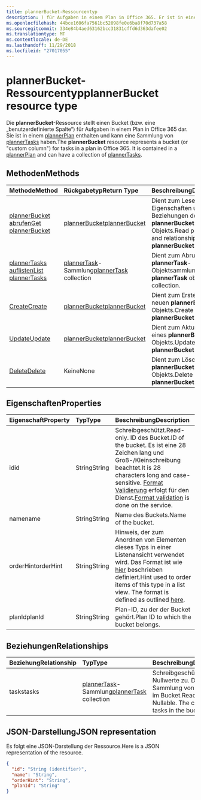 ```yaml
---
title: plannerBucket-Ressourcentyp
description: ) für Aufgaben in einem Plan in Office 365. Er ist in einem PlannerPlan enthalten und kann eine Auflistung von PlannerTasks haben.
ms.openlocfilehash: 44bce1606fa7561bc52098fe0e6ba8f70d737a58
ms.sourcegitcommit: 334e84b4aed63162bcc31831cffd6d363dafee02
ms.translationtype: MT
ms.contentlocale: de-DE
ms.lasthandoff: 11/29/2018
ms.locfileid: "27017055"
---
```

# <a name="plannerbucket-resource-type"></a><span data-ttu-id="08c49-104">plannerBucket-Ressourcentyp</span><span class="sxs-lookup"><span data-stu-id="08c49-104">plannerBucket resource type</span></span>

<span data-ttu-id="08c49-p102">Die **plannerBucket**-Ressource stellt einen Bucket (bzw. eine „benutzerdefinierte Spalte“) für Aufgaben in einem Plan in Office 365 dar. Sie ist in einem [plannerPlan](plannerplan.md) enthalten und kann eine Sammlung von [plannerTasks](plannertask.md) haben.</span><span class="sxs-lookup"><span data-stu-id="08c49-p102">The **plannerBucket** resource represents a bucket (or "custom column") for tasks in a plan in Office 365. It is contained in a [plannerPlan](plannerplan.md) and can have a collection of [plannerTasks](plannertask.md).</span></span>



## <a name="methods"></a><span data-ttu-id="08c49-107">Methoden</span><span class="sxs-lookup"><span data-stu-id="08c49-107">Methods</span></span>

| <span data-ttu-id="08c49-108">Methode</span><span class="sxs-lookup"><span data-stu-id="08c49-108">Method</span></span>           | <span data-ttu-id="08c49-109">Rückgabetyp</span><span class="sxs-lookup"><span data-stu-id="08c49-109">Return Type</span></span>    |<span data-ttu-id="08c49-110">Beschreibung</span><span class="sxs-lookup"><span data-stu-id="08c49-110">Description</span></span>|
|:---------------|:--------|:----------|
|[<span data-ttu-id="08c49-111">plannerBucket abrufen</span><span class="sxs-lookup"><span data-stu-id="08c49-111">Get plannerBucket</span></span>](../api/plannerbucket-get.md) | [<span data-ttu-id="08c49-112">plannerBucket</span><span class="sxs-lookup"><span data-stu-id="08c49-112">plannerBucket</span></span>](plannerbucket.md) |<span data-ttu-id="08c49-113">Dient zum Lesen der Eigenschaften und Beziehungen des **plannerBucket**-Objekts.</span><span class="sxs-lookup"><span data-stu-id="08c49-113">Read properties and relationships of **plannerBucket** object.</span></span>|
|[<span data-ttu-id="08c49-114">plannerTasks auflisten</span><span class="sxs-lookup"><span data-stu-id="08c49-114">List plannerTasks</span></span>](../api/plannerbucket-list-tasks.md) |<span data-ttu-id="08c49-115">[plannerTask](plannertask.md)-Sammlung</span><span class="sxs-lookup"><span data-stu-id="08c49-115">[plannerTask](plannertask.md) collection</span></span>| <span data-ttu-id="08c49-116">Dient zum Abrufen einer **plannerTask**-Objektsammlung.</span><span class="sxs-lookup"><span data-stu-id="08c49-116">Get a **plannerTask** object collection.</span></span>|
|[<span data-ttu-id="08c49-117">Create</span><span class="sxs-lookup"><span data-stu-id="08c49-117">Create</span></span>](../api/planner-post-buckets.md) | [<span data-ttu-id="08c49-118">plannerBucket</span><span class="sxs-lookup"><span data-stu-id="08c49-118">plannerBucket</span></span>](plannerbucket.md)   | <span data-ttu-id="08c49-119">Dient zum Erstellen eines neuen **plannerBucket**-Objekts.</span><span class="sxs-lookup"><span data-stu-id="08c49-119">Create a new **plannerBucket** object.</span></span> |
|[<span data-ttu-id="08c49-120">Update</span><span class="sxs-lookup"><span data-stu-id="08c49-120">Update</span></span>](../api/plannerbucket-update.md) | [<span data-ttu-id="08c49-121">plannerBucket</span><span class="sxs-lookup"><span data-stu-id="08c49-121">plannerBucket</span></span>](plannerbucket.md)   |<span data-ttu-id="08c49-122">Dient zum Aktualisieren eines **plannerBucket**-Objekts.</span><span class="sxs-lookup"><span data-stu-id="08c49-122">Update **plannerBucket** object.</span></span> |
|[<span data-ttu-id="08c49-123">Delete</span><span class="sxs-lookup"><span data-stu-id="08c49-123">Delete</span></span>](../api/plannerbucket-delete.md) | <span data-ttu-id="08c49-124">Keine</span><span class="sxs-lookup"><span data-stu-id="08c49-124">None</span></span> |<span data-ttu-id="08c49-125">Dient zum Löschen eines **plannerBucket**-Objekts.</span><span class="sxs-lookup"><span data-stu-id="08c49-125">Delete **plannerBucket** object.</span></span> |

## <a name="properties"></a><span data-ttu-id="08c49-126">Eigenschaften</span><span class="sxs-lookup"><span data-stu-id="08c49-126">Properties</span></span>
| <span data-ttu-id="08c49-127">Eigenschaft</span><span class="sxs-lookup"><span data-stu-id="08c49-127">Property</span></span>     | <span data-ttu-id="08c49-128">Typ</span><span class="sxs-lookup"><span data-stu-id="08c49-128">Type</span></span>   |<span data-ttu-id="08c49-129">Beschreibung</span><span class="sxs-lookup"><span data-stu-id="08c49-129">Description</span></span>|
|:---------------|:--------|:----------|
|<span data-ttu-id="08c49-130">id</span><span class="sxs-lookup"><span data-stu-id="08c49-130">id</span></span>|<span data-ttu-id="08c49-131">String</span><span class="sxs-lookup"><span data-stu-id="08c49-131">String</span></span>| <span data-ttu-id="08c49-132">Schreibgeschützt.</span><span class="sxs-lookup"><span data-stu-id="08c49-132">Read-only.</span></span> <span data-ttu-id="08c49-133">ID des Bucket.</span><span class="sxs-lookup"><span data-stu-id="08c49-133">ID of the bucket.</span></span> <span data-ttu-id="08c49-134">Es ist eine 28 Zeichen lang und Groß-/Kleinschreibung beachtet.</span><span class="sxs-lookup"><span data-stu-id="08c49-134">It is 28 characters long and case-sensitive.</span></span> <span data-ttu-id="08c49-135">[Format Validierung](planner-identifiers-disclaimer.md) erfolgt für den Dienst.</span><span class="sxs-lookup"><span data-stu-id="08c49-135">[Format validation](planner-identifiers-disclaimer.md) is done on the service.</span></span>|
|<span data-ttu-id="08c49-136">name</span><span class="sxs-lookup"><span data-stu-id="08c49-136">name</span></span>|<span data-ttu-id="08c49-137">String</span><span class="sxs-lookup"><span data-stu-id="08c49-137">String</span></span>|<span data-ttu-id="08c49-138">Name des Buckets.</span><span class="sxs-lookup"><span data-stu-id="08c49-138">Name of the bucket.</span></span>|
|<span data-ttu-id="08c49-139">orderHint</span><span class="sxs-lookup"><span data-stu-id="08c49-139">orderHint</span></span>|<span data-ttu-id="08c49-140">String</span><span class="sxs-lookup"><span data-stu-id="08c49-140">String</span></span>|<span data-ttu-id="08c49-p104">Hinweis, der zum Anordnen von Elementen dieses Typs in einer Listenansicht verwendet wird. Das Format ist wie [hier](planner-order-hint-format.md) beschrieben definiert.</span><span class="sxs-lookup"><span data-stu-id="08c49-p104">Hint used to order items of this type in a list view. The format is defined as outlined [here](planner-order-hint-format.md).</span></span>|
|<span data-ttu-id="08c49-143">planId</span><span class="sxs-lookup"><span data-stu-id="08c49-143">planId</span></span>|<span data-ttu-id="08c49-144">String</span><span class="sxs-lookup"><span data-stu-id="08c49-144">String</span></span>|<span data-ttu-id="08c49-145">Plan-ID, zu der der Bucket gehört.</span><span class="sxs-lookup"><span data-stu-id="08c49-145">Plan ID to which the bucket belongs.</span></span>|

## <a name="relationships"></a><span data-ttu-id="08c49-146">Beziehungen</span><span class="sxs-lookup"><span data-stu-id="08c49-146">Relationships</span></span>
| <span data-ttu-id="08c49-147">Beziehung</span><span class="sxs-lookup"><span data-stu-id="08c49-147">Relationship</span></span> | <span data-ttu-id="08c49-148">Typ</span><span class="sxs-lookup"><span data-stu-id="08c49-148">Type</span></span>   |<span data-ttu-id="08c49-149">Beschreibung</span><span class="sxs-lookup"><span data-stu-id="08c49-149">Description</span></span>|
|:---------------|:--------|:----------|
|<span data-ttu-id="08c49-150">tasks</span><span class="sxs-lookup"><span data-stu-id="08c49-150">tasks</span></span>|<span data-ttu-id="08c49-151">[plannerTask](plannertask.md)-Sammlung</span><span class="sxs-lookup"><span data-stu-id="08c49-151">[plannerTask](plannertask.md) collection</span></span>| <span data-ttu-id="08c49-p105">Schreibgeschützt. Lässt Nullwerte zu. Die Sammlung von Aufgaben im Bucket.</span><span class="sxs-lookup"><span data-stu-id="08c49-p105">Read-only. Nullable. The collection of tasks in the bucket.</span></span>|

## <a name="json-representation"></a><span data-ttu-id="08c49-155">JSON-Darstellung</span><span class="sxs-lookup"><span data-stu-id="08c49-155">JSON representation</span></span>
<span data-ttu-id="08c49-156">Es folgt eine JSON-Darstellung der Ressource.</span><span class="sxs-lookup"><span data-stu-id="08c49-156">Here is a JSON representation of the resource.</span></span>

<!-- {
  "blockType": "resource",
  "baseType": "microsoft.graph.entity",
  "optionalProperties": [

  ],
  "@odata.type": "microsoft.graph.plannerBucket"
}-->

```json
{
  "id": "String (identifier)",
  "name": "String",
  "orderHint": "String",
  "planId": "String"
}

```

<!-- uuid: 8fcb5dbc-d5aa-4681-8e31-b001d5168d79
2015-10-25 14:57:30 UTC -->
<!-- {
  "type": "#page.annotation",
  "description": "plannerBucket resource",
  "keywords": "",
  "section": "documentation",
  "tocPath": ""
}-->